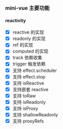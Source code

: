 ### mini-vue 主要功能

#### reactivity

- [x] reactive 的实现
- [x] readonly 的实现
- [x] ref 的实现
- [x] computed 的实现
- [x] track 依赖收集
- [x] trigger 触发依赖
- [x] 支持 effect.scheduler
- [x] 支持 effect.stop
- [x] 支持 isReactive
- [x] 支持嵌套 reactive
- [x] 支持 toRaw
- [x] 支持 isReadonly
- [x] 支持 isProxy
- [x] 支持 shallowReadonly
- [x] 支持 proxyRefs
